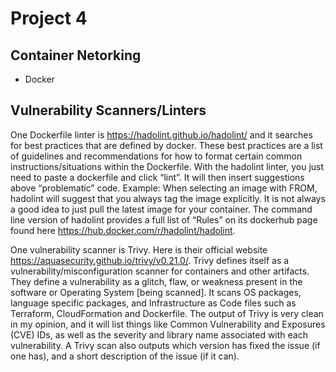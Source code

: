# Project 4
## Container Netorking
- Docker
## Vulnerability Scanners/Linters
One Dockerfile linter is https://hadolint.github.io/hadolint/ and it searches for best practices that are defined by docker. These best practices are a list of guidelines and recommendations for how to format certain common instructions/situations within the Dockerfile. With the hadolint linter, you just need to paste a dockerfile and click “lint”. It will then insert suggestions above “problematic” code. Example: When selecting an image with FROM, hadolint will suggest that you always tag the image explicitly. It is not always a good idea to just pull the latest image for your container. The command line version of hadolint provides a full list of “Rules” on its dockerhub page found here https://hub.docker.com/r/hadolint/hadolint. 

One vulnerability scanner is Trivy. Here is their official website https://aquasecurity.github.io/trivy/v0.21.0/. Trivy defines itself as a vulnerability/misconfiguration scanner for containers and other artifacts. They define a vulnerability as a glitch, flaw, or weakness present in the software or Operating System [being scanned]. It scans OS packages, language specific packages, and Infrastructure as Code files such as Terraform, CloudFormation and Dockerfile. The output of Trivy is very clean in my opinion, and it will list things like Common Vulnerability and Exposures (CVE) IDs, as well as the severity and library name associated with each vulnerability. A Trivy scan also outputs which version has fixed the issue (if one has), and a short description of the issue (if it can). 
